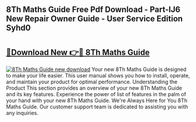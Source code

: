 ## 8Th Maths Guide Free Pdf Download - Part-lJ6 New Repair Owner Guide - User Service Edition Syhd0

# <h2><a href="http://bc84940.oget.top/?id=8Th+Maths+Guide">🔗Download New 👉🔴 8Th Maths Guide</a></h2>

[![8Th Maths Guide new download](https://i.imgur.com/5g1atiW.png)](http://bc84940.oget.top/?id=8Th+Maths+Guide)
Your new 8Th Maths Guide is designed to make your life easier. This user manual shows you how to install, operate, and maintain your product for optimal performance. Understanding the Product This section provides an overview of your new 8Th Maths Guide and its key features. Experience the power of list of features in the palm of your hand with your new 8Th Maths Guide. We're Always Here for You 8Th Maths Guide. Our customer support team is dedicated to assisting you with any inquiries.
